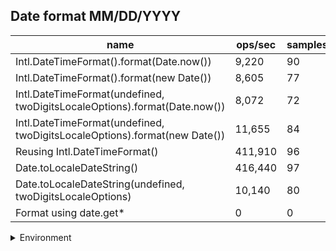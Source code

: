 ## Date format MM/DD/YYYY

|name|ops/sec|samples|
|-|-|-|
|Intl.DateTimeFormat().format(Date.now())|9,220|90|
|Intl.DateTimeFormat().format(new Date())|8,605|77|
|Intl.DateTimeFormat(undefined, twoDigitsLocaleOptions).format(Date.now())|8,072|72|
|Intl.DateTimeFormat(undefined, twoDigitsLocaleOptions).format(new Date())|11,655|84|
|Reusing Intl.DateTimeFormat()|411,910|96|
|Date.toLocaleDateString()|416,440|97|
|Date.toLocaleDateString(undefined, twoDigitsLocaleOptions)|10,140|80|
|Format using date.get*|0|0|


<details>
<summary>Environment</summary>

* __Machine:__ linux x64 | 2 vCPUs | 6.8GB Mem
* __Run:__ Sat Oct 14 2023 01:44:28 GMT+0000 (Coordinated Universal Time)
</details>

<!--
{"environment":{"platform":"linux","arch":"x64","cpus":2,"totalMemory":6.759757995605469},"benchmarks":[{"name":"Intl.DateTimeFormat().format(Date.now())","hz":9219.98006823209,"cycles":6,"stats":{"deviation":0.000017141847110252578,"mean":0.00010846010431687926,"moe":0.0000035415423044905426,"rme":3.2652949458203544,"sem":0.0000018069093390257872,"variance":2.9384292235127466e-10}},{"name":"Intl.DateTimeFormat().format(new Date())","hz":8604.914452456791,"cycles":6,"stats":{"deviation":0.0000045552084754205675,"mean":0.00011621266027978813,"moe":0.0000010174638001554026,"rme":0.8755188958808832,"sem":5.191141837527564e-7,"variance":2.074992425454337e-11}},{"name":"Intl.DateTimeFormat(undefined, twoDigitsLocaleOptions).format(Date.now())","hz":8071.594244074925,"cycles":5,"stats":{"deviation":0.00021962829689800415,"mean":0.00012389126234065408,"moe":0.0000507315483051635,"rme":40.94844732929667,"sem":0.00002588344301283852,"variance":4.823658879831786e-8}},{"name":"Intl.DateTimeFormat(undefined, twoDigitsLocaleOptions).format(new Date())","hz":11655.013136565349,"cycles":4,"stats":{"deviation":0.000008963223486317721,"mean":0.00008579998909333645,"moe":0.0000019168170045199904,"rme":2.234052736807233,"sem":9.779678594489747e-7,"variance":8.033937526567762e-11}},{"name":"Reusing Intl.DateTimeFormat()","hz":411909.73544675513,"cycles":6,"stats":{"deviation":7.974474004097964e-8,"mean":0.000002427716351290909,"moe":1.5952270359655404e-8,"rme":0.6570895463620771,"sem":8.138913448803777e-9,"variance":6.359223564203421e-15}},{"name":"Date.toLocaleDateString()","hz":416439.58605155523,"cycles":7,"stats":{"deviation":3.985461121233467e-8,"mean":0.0000024013086975746825,"moe":7.931380424837728e-9,"rme":0.33029407809368316,"sem":4.046622665733535e-9,"variance":1.5883900348863525e-15}},{"name":"Date.toLocaleDateString(undefined, twoDigitsLocaleOptions)","hz":10140.21076479013,"cycles":5,"stats":{"deviation":0.00006344653060066338,"mean":0.00009861727958084476,"moe":0.000013903334025241181,"rme":14.098273734922353,"sem":0.000007093537767980194,"variance":4.025462245260916e-9}},{"name":"Format using date.get*","hz":0,"cycles":0,"stats":{"deviation":0,"mean":0,"moe":0,"rme":0,"sem":0,"variance":0}}]}-->
